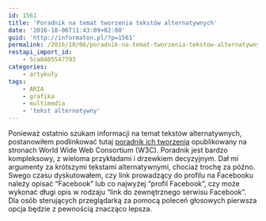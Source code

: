 ```yaml
---
id: 1561
title: 'Poradnik na temat tworzenia tekstów alternatywnych'
date: '2016-10-06T11:43:09+02:00'
guid: 'http://informaton.pl/?p=1561'
permalink: /2016/10/06/poradnik-na-temat-tworzenia-tekstow-alternatywnych/
restapi_import_id:
    - 5ca8405547793
categories:
    - artykuły
tags:
    - ARIA
    - grafika
    - multimedia
    - 'tekst alternatywny'
---
```


Ponieważ ostatnio szukam informacji na temat tekstów alternatywnych, postanowiłem podlinkować tutaj [poradnik ich tworzenia](https://www.w3.org/WAI/tutorials/images/) opublikowany na stronach World Wide Web Consortium (W3C). Poradnik jest bardzo kompleksowy, z wieloma przykładami i drzewkiem decyzyjnym. Dał mi argumenty za krótszymi tekstami alternatywnymi, chociaż trochę za późno. Swego czasu dyskutowałem, czy link prowadzący do profilu na Facebooku należy opisać “Facebook” lub co najwyżej “profil Facebook”, czy może wykonać długi opis w rodzaju “link do zewnętrznego serwisu Facebook”. Dla osób sterujących przeglądarką za pomocą poleceń głosowych pierwsza opcja będzie z pewnością znacząco lepsza.
